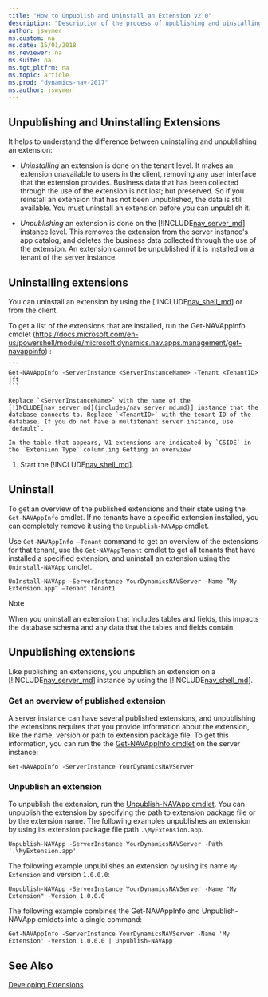 ```yaml
---
title: "How to Unpublish and Uninstall an Extension v2.0"
description: "Description of the process of upublishing and uinstalling an extension"
author: jswymer
ms.custom: na
ms.date: 15/01/2018
ms.reviewer: na
ms.suite: na
ms.tgt_pltfrm: na
ms.topic: article
ms.prod: "dynamics-nav-2017"
ms.author: jswymer
---
```


## Unpublishing and Uninstalling Extensions
It helps to understand the difference between uninstalling and unpublishing an extension:
 
-   *Uninstalling* an extension is done on the tenant level. It makes an extension unavailable to users in the client, removing any user interface that the extension provides. Business data that has been collected through the use of the extension is not lost; but preserved. So if you reinstall an extension that has not been unpublished, the data is still available. You must uninstall an extension before you can unpublish it.

-   *Unpublishing* an extension is done on the [!INCLUDE[nav_server_md](includes/nav_server_md.md)] instance level. This removes the extension from the server instance's app catalog, and deletes the business data collected through the use of the extension. An extension cannot be unpublished if it is installed on a tenant of the server instance.

## Uninstalling extensions
You can uninstall an extension by using the [!INCLUDE[nav_shell_md](includes/nav_shell_md.md)] or from the client. 

To get a list of the extensions that are installed, run the Get-NAVAppInfo cmdlet (https://docs.microsoft.com/en-us/powershell/module/microsoft.dynamics.nav.apps.management/get-navappinfo) :

    ```
    Get-NAVAppInfo -ServerInstance <ServerInstanceName> -Tenant <TenantID> |ft
    ```
    
    Replace `<ServerInstanceName>` with the name of the [!INCLUDE[nav_server_md](includes/nav_server_md.md)] instance that the database connects to. Replace `<TenantID>` with the tenant ID of the database. If you do not have a multitenant server instance, use `default`.

    In the table that appears, V1 extensions are indicated by `CSIDE` in the `Extension Type` column.ing Getting an overview 

1. Start the [!INCLUDE[nav_shell_md](includes/nav_shell_md.md)].



## Uninstall 

To get an overview of the published extensions and their state using the `Get-NAVAppInfo` cmdlet. If no tenants have a specific extension installed, you can completely remove it using the `Unpublish-NAVApp` cmdlet.


Use `Get-NAVAppInfo –Tenant` command to get an overview of the extensions for that tenant, use the `Get-NAVAppTenant` cmdlet to get all tenants that have installed a specified extension, and uninstall an extension using the `Uninstall-NAVApp` cmdlet.

```
UnInstall-NAVApp -ServerInstance YourDynamicsNAVServer -Name ”My Extension.app” –Tenant Tenant1
```  

> [!NOTE]  
>  When you uninstall an extension that includes tables and fields, this impacts the database schema and any data that the tables and fields contain.

## Unpublishing extensions
Like publishing an extensions, you unpublish an extension on a [!INCLUDE[nav_server_md](includes/nav_server_md.md)] instance by using the [!INCLUDE[nav_shell_md](includes/nav_shell_md.md)].

### Get an overview of published extension
A server instance can have several published extensions, and unpublishing the extensions requires that you provide information about the extension, like the name, version or path to extension package file. To get this information, you can run the the [Get-NAVAppInfo cmdlet](https://docs.microsoft.com/en-us/powershell/module/microsoft.dynamics.nav.apps.management/get-navappinfo) on the server instance:

```
Get-NAVAppInfo -ServerInstance YourDynamicsNAVServer
```

### Unpublish an extension
To unpublish the extension, run the [Unpublish-NAVApp cmdlet](https://go.microsoft.com/fwlink/?linkid=616080). You can unpublish the extension by specifying the path to extension package file or by the extension name. The following examples unpublishes an extension by using its extension package file path `.\MyExtension.app`. 

```  
Unpublish-NAVApp -ServerInstance YourDynamicsNAVServer -Path '.\MyExtension.app'  
``` 
The following example unpublishes an extension by using its name `My Extension` and version `1.0.0.0`:

```  
Unpublish-NAVApp -ServerInstance YourDynamicsNAVServer -Name "My Extension" -Version 1.0.0.0
```  

The following example combines the Get-NAVAppInfo and Unpublish-NAVApp cmldets into a single command:

```  
Get-NAVAppInfo -ServerInstance YourDynamicsNAVServer -Name 'My Extension' -Version 1.0.0.0 | Unpublish-NAVApp
```  




## See Also  
[Developing Extensions](devenv-dev-overview.md)